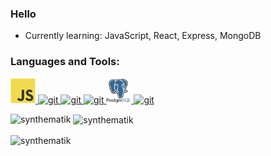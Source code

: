 ### Hello

- Currently learning: JavaScript, React, Express, MongoDB

<h3 align="left">Languages and Tools:</h3>
<p align="left"> 
  <a href="https://www.python.org" target="_blank" rel="noreferrer"> 
    <img src="https://raw.githubusercontent.com/devicons/devicon/master/icons/javascript/javascript-original.svg" alt="JS" width="40" height="40"/> 
  </a>
  <a href="https://fastapi.tiangolo.com/" target="_blank" rel="nonreferrer">
    <img src="https://github.com/gilbarbara/logos/blob/main/logos/fastapi-icon.svg" alt="git" width="40" height="40"/>
  </a>
  <a href="https://www.djangoproject.com" target="_blank" rel="nonreferrer">
    <img src="https://www.vectorlogo.zone/logos/djangoproject/djangoproject-icon.svg" alt="git" width="40" height="40"/>
  </a>
  <a href="https://www.ruby-lang.org/en/" target="_blank" rel="nonreferrer">
    <img src="https://www.vectorlogo.zone/logos/ruby-lang/ruby-lang-icon.svg" alt="git" width="40" height="40"/>
  </a>
  <a href="https://www.postgresql.org/" target="_blank" rel="noreferrer"> 
    <img src="https://raw.githubusercontent.com/devicons/devicon/master/icons/postgresql/postgresql-original-wordmark.svg" alt="mongodb" width="40" height="40"/> 
  </a> 
  <a href="https://git-scm.com/" target="_blank" rel="noreferrer"> 
    <img src="https://www.vectorlogo.zone/logos/git-scm/git-scm-icon.svg" alt="git" width="40" height="40"/> 
  </a> 
</p>

<p>
  <img align="left" src="https://github-readme-stats.vercel.app/api/top-langs?username=synthematik&show_icons=true&locale=en&layout=compact" alt="synthematik" />
</p>

<p>&nbsp;<img align="center" src="https://github-readme-stats.vercel.app/api?username=synthematik&show_icons=true&locale=en" alt="synthematik" /></p>

<p><img align="center" src="https://github-readme-streak-stats.herokuapp.com/?user=synthematik&" alt="synthematik" /></p>
